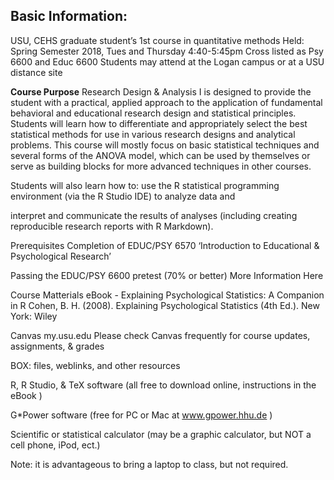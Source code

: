 **Basic Information:**
---------------------------------------
USU, CEHS graduate student’s 1st course in quantitative methods
Held: Spring Semester 2018, Tues and Thursday 4:40-5:45pm
Cross listed as Psy 6600 and Educ 6600
Students may attend at the Logan campus or at a USU distance site


**Course Purpose**
Research Design & Analysis I is designed to provide the student with a practical, applied approach to the application of fundamental behavioral and educational research design and statistical principles. Students will learn how to differentiate and appropriately select the best statistical methods for use in various research designs and analytical problems. This course will mostly focus on basic statistical techniques and several forms of the ANOVA model, which can be used by themselves or serve as building blocks for more advanced techniques in other courses.

Students will also learn how to:
use the R statistical programming environment (via the R Studio IDE) to analyze data and

interpret and communicate the results of analyses (including creating reproducible research reports with R Markdown).

Prerequisites
Completion of EDUC/PSY 6570 ‘Introduction to Educational & Psychological Research’

Passing the EDUC/PSY 6600 pretest (70% or better) More Information Here

Course Matterials
eBook - Explaining Psychological Statistics: A Companion in R
Cohen, B. H. (2008). Explaining Psychological Statistics (4th Ed.). New York: Wiley

Canvas my.usu.edu Please check Canvas frequently for course updates, assignments, & grades

BOX: files, weblinks, and other resources

R, R Studio, & TeX software (all free to download online, instructions in the eBook )

G*Power software (free for PC or Mac at www.gpower.hhu.de )

Scientific or statistical calculator (may be a graphic calculator, but NOT a cell phone, iPod, ect.)

Note: it is advantageous to bring a laptop to class, but not required.
